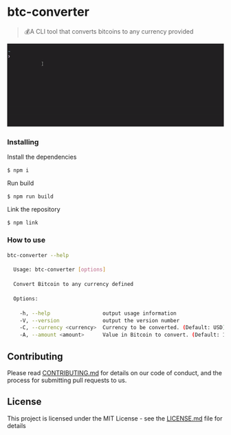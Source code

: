 # btc-converter

> 💰A CLI tool that converts bitcoins to any currency provided

![Example CLI running](example.gif)

### Installing

Install the dependencies
```
$ npm i
```

Run build
```
$ npm run build
```

Link the repository
```
$ npm link
```

### How to use

```sh
btc-converter --help

  Usage: btc-converter [options]

  Convert Bitcoin to any currency defined

  Options:

    -h, --help                 output usage information
    -V, --version              output the version number
    -C, --currency <currency>  Currency to be converted. (Default: USD)
    -A, --amount <amount>      Value in Bitcoin to convert. (Default: 1)
```

## Contributing

Please read [CONTRIBUTING.md](CONTRIBUTING.md) for details on our code of conduct, and the process for submitting pull requests to us.

## License

This project is licensed under the MIT License - see the [LICENSE.md](LICENSE.md) file for details
